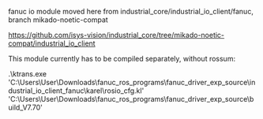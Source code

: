 fanuc io module moved here from industrial_core/industrial_io_client/fanuc, branch mikado-noetic-compat

https://github.com/isys-vision/industrial_core/tree/mikado-noetic-compat/industrial_io_client

This module currently has to be compiled separately, without rossum:

  .\ktrans.exe 'C:\Users\User\Downloads\fanuc_ros_programs\fanuc_driver_exp_source\industrial_io_client_fanuc\karel\rosio_cfg.kl' 'C:\Users\User\Downloads\fanuc_ros_programs\fanuc_driver_exp_source\build_V7.70'

